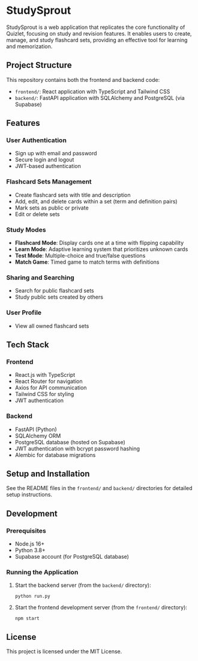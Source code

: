 # StudySprout

StudySprout is a web application that replicates the core functionality of Quizlet, focusing on study and revision features. It enables users to create, manage, and study flashcard sets, providing an effective tool for learning and memorization.

## Project Structure

This repository contains both the frontend and backend code:

- `frontend/`: React application with TypeScript and Tailwind CSS
- `backend/`: FastAPI application with SQLAlchemy and PostgreSQL (via Supabase)

## Features

### User Authentication
- Sign up with email and password
- Secure login and logout
- JWT-based authentication

### Flashcard Sets Management
- Create flashcard sets with title and description
- Add, edit, and delete cards within a set (term and definition pairs)
- Mark sets as public or private
- Edit or delete sets

### Study Modes
- **Flashcard Mode**: Display cards one at a time with flipping capability
- **Learn Mode**: Adaptive learning system that prioritizes unknown cards
- **Test Mode**: Multiple-choice and true/false questions
- **Match Game**: Timed game to match terms with definitions

### Sharing and Searching
- Search for public flashcard sets
- Study public sets created by others

### User Profile
- View all owned flashcard sets

## Tech Stack

### Frontend
- React.js with TypeScript
- React Router for navigation
- Axios for API communication
- Tailwind CSS for styling
- JWT authentication

### Backend
- FastAPI (Python)
- SQLAlchemy ORM
- PostgreSQL database (hosted on Supabase)
- JWT authentication with bcrypt password hashing
- Alembic for database migrations

## Setup and Installation

See the README files in the `frontend/` and `backend/` directories for detailed setup instructions.

## Development

### Prerequisites

- Node.js 16+
- Python 3.8+
- Supabase account (for PostgreSQL database)

### Running the Application

1. Start the backend server (from the `backend/` directory):
   ```
   python run.py
   ```

2. Start the frontend development server (from the `frontend/` directory):
   ```
   npm start
   ```

## License

This project is licensed under the MIT License.
